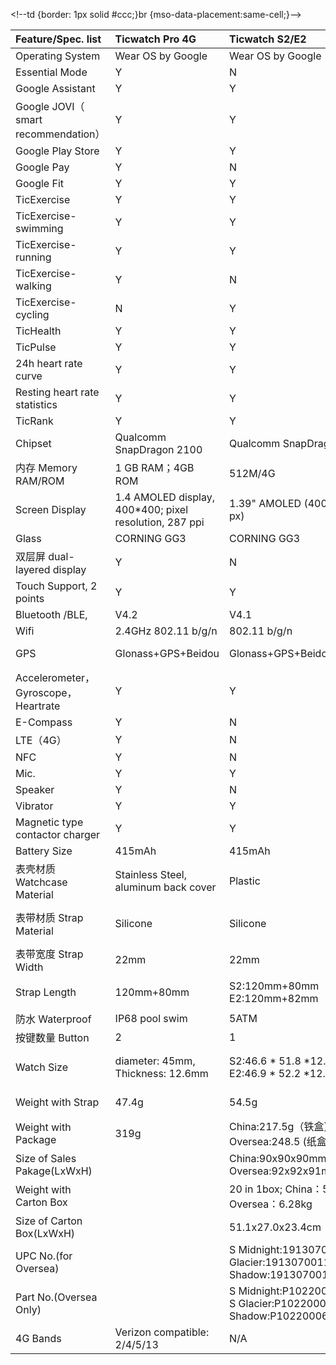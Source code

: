 &lt;!--td {border: 1px solid \#ccc;}br {mso-data-placement:same-cell;}--&gt;

| Feature/Spec. list | Ticwatch Pro 4G | Ticwatch S2/E2 | Ticwatch C2 | Ticwatch Pro | Ticwatch S | Ticwatch E | Ticwatch 2 |
| :--- | :--- | :--- | :--- | :--- | :--- | :--- | :--- |
| Operating System | Wear OS by Google | Wear OS by Google | Wear OS by Google | Wear OS by Google | Wear OS by Google | Wear OS by Google | Ticwear |
| Essential Mode | Y | N | N | Y | N | N | N |
| Google Assistant | Y | Y | Y | Y | Y | Y | N |
| Google JOVI（ smart recommendation） | Y | Y | Y | Y | N | N | N |
| Google Play Store | Y | Y | Y | Y | Y | Y | Y |
| Google Pay | Y | N | Y | Y | N | N | N |
| Google Fit | Y | Y | Y | Y | Y | Y | Y |
| TicExercise | Y | Y | Y | Y | Y | Y | Y |
| TicExercise-swimming | Y | Y | N | N | N | N | N |
| TicExercise-running | Y | Y | Y | Y | N | N | N |
| TicExercise-walking | Y | N | N | N | N | N | N |
| TicExercise-cycling | N | Y | Y | N | N | N | N |
| TicHealth | Y | Y | Y | Y | Y | Y | Y |
| TicPulse | Y | Y | Y | Y | Y | Y | Y |
| 24h heart rate curve | Y | Y | Y | Y | Y | Y | Y |
| Resting heart rate statistics | Y | Y | Y | Y | Y | Y | Y |
| TicRank | Y | Y | Y | Y | Y | Y | Y |
| Chipset | Qualcomm SnapDragon 2100 | Qualcomm SnapDragon 2100 | Qualcomm SnapDragon 2100 | Qualcomm SnapDragon 2100 | MTK MT2601, 1.2 GHz Dual Core | MTK MT2601, 1.2 GHz Dual Core | MTK MT2601, 1.2 GHz Dual Core |
| 内存 Memory RAM/ROM | 1 GB RAM；4GB ROM | 512M/4G | 512M/4G | RAM: 512MB / Storage: 4GB | 512M/4G | 512M/4G | 512M/4G |
| Screen Display | 1.4 AMOLED display, 400\*400; pixel resolution, 287 ppi | 1.39" AMOLED \(400 x 400 px\) | 1.3” AMOLED 360 x 360 px | 1.39” AMOLED 400 x 400 + FSTN display | 1.4 inch OLED display, 400x400, 287dpi | 1.4 inch OLED display, 400x400, 287dpi | 1.4 inch OLED display, 400x400, 287dpi |
| Glass | CORNING GG3 | CORNING GG3 | CORNING GG3 | Corning Gorilla Glass | Anti-scratch glass | Anti-scratch glass | Anti-scratch glass |
| 双层屏 dual-layered display | Y | N | N | Y | N | N | N |
| Touch Support, 2 points | Y | Y | Y | Y | Y | Y | Y |
| Bluetooth /BLE, | V4.2 | V4.1 | V4.1 | V4.2 | V4.1 | V4.1 | V4.1 |
| Wifi | 2.4GHz 802.11 b/g/n | 802.11 b/g/n | 802.11 b/g/n | 802.11 b/g/n | 802.11 b/g/n | 802.11 b/g/n | 802.11 b/g/n |
| GPS | Glonass+GPS+Beidou | Glonass+GPS+Beidou+Galileo | Glonass+GPS+Beidou+Galileo | Glonass+GPS+Beidou+Galileo | Glonass+GPS+Beidou, Agps supported | Glonass+GPS+Beidou, Agps supported | Glonass+GPS+Beidou |
| Accelerometer，Gyroscope，Heartrate | Y | Y | Y | Y | Y | Y | Y |
| E-Compass | Y | N | N | N | Y | Y | N |
| LTE（4G） | Y | N | N | N | N | N | N |
| NFC | Y | N | Y | Y | N | N | N |
| Mic. | Y | Y | Y | Y | Y | Y | Y |
| Speaker | Y | N | N | Y | Y | Y | Y |
| Vibrator | Y | Y | Y | Y | Y | Y | Y |
| Magnetic type contactor charger | Y | Y | Y | Y | Y | Y | Y |
| Battery Size | 415mAh | 415mAh | 400mAh | 415mAh | 300mAh | 300mAh | 300mAh |
| 表壳材质Watchcase Material | Stainless Steel, aluminum back cover | Plastic | Stainless Steel | Stainless Steel | Plastic | Plastic | Plastic |
| 表带材质 Strap Material | Silicone | Silicone | Real-leather | Hybrid Leather + Silcon | Silicone | Silicone | Metal, Leather, Silicon depending on model |
| 表带宽度 Strap Width | 22mm | 22mm | Onyx and Platinum:20mm: Rose Gold:18mm | 22mm | 22mm | 20mm | 20mm |
| Strap Length | 120mm+80mm | S2:120mm+80mm E2:120mm+82mm  | Man's：125mm+80mm Woman's：115mm+75mm | 118mm + 75mm | 118mm + 75mm | 115mm + 75mm | 115mm + 75mm |
| 防水 Waterproof | IP68 pool swim | 5ATM | IP68 | IP68 | IP67 | IP67 | IP65 |
| 按键数量 Button | 2 | 1 | 2 | 2 | 1 | 1 | 1 |
| Watch Size | diameter: 45mm, Thickness: 12.6mm | S2:46.6 \* 51.8 \*12.9; E2:46.9 \* 52.2 \*12.9; | Onyx and Platinum:42.8\*42.8\*12.7; Rose Gold:42.8\*42.8\*12.7; | 45mm Diameter, 12.6mm thick | 45mm diameter, 13mm thick | 44mm diameter, 13.55mm thick | 42mm diameter, 11.95mm thick |
| Weight with Strap | 47.4g | 54.5g | Onyx and Platinum:53.2g; Rose Gold:48.5gg; | 77.2g | 45.5g | 41.5g | 41.5g |
| Weight with Package | 319g | China:217.5g（铁盒） Oversea:248.5 \(纸盒） | Onyx and Platinum:298.5g Rose Gold:294.2g | 313g | 212g | 207g | Active: 240g, Onyx: 430, Oak: 280 |
| Size of Sales Pakage\(LxWxH\) |  | China:90x90x90mm Oversea:92x92x91mm | 120x120x80mm |  |  |  |  |
| Weight with Carton Box |  | 20 in 1box; China：5750g； Oversea：6.28kg | 36 in 1box;13.57kg |  |  |  |  |
| Size of Carton Box\(LxWxH\) |  | 51.1x27.0x23.4cm | 57.6x46.5x27.7cm |  |  |  |  |
| UPC No.\(for Oversea\) |  | S Midnight:191307001149; S Glacier:191307001156; E Shadow:191307001163; | Onyx:191307001170; Platinum:191307001187; Rose gold:191307001194 |  |  |  |  |
| Part No.\(Oversea Only\) |  | S Midnight:P1022000400A; S Glacier:P1022000500A; E Shadow:P1022000600A; | Onyx:P1023000400A; Platinum:P1023000500A; Rose gold:P1023000600A |  |  |  |  |
| 4G Bands | Verizon compatible: 2/4/5/13 | N/A | N/A | N/A | N/A | N/A | N/A |



